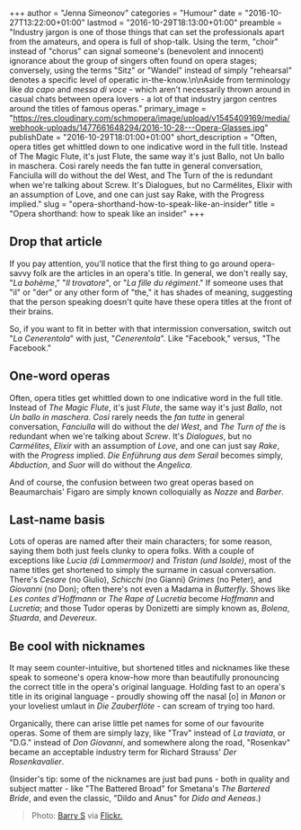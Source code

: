 +++
author = "Jenna Simeonov"
categories = "Humour"
date = "2016-10-27T13:22:00+01:00"
lastmod = "2016-10-29T18:13:00+01:00"
preamble = "Industry jargon is one of those things that can set the professionals apart from the amateurs, and opera is full of shop-talk. Using the term, \"choir\" instead of \"chorus\" can signal someone's (benevolent and innocent) ignorance about the group of singers often found on opera stages; conversely, using the terms \"Sitz\" or \"Wandel\" instead of simply \"rehearsal\" denotes a specific level of operatic in-the-know.\n\nAside from terminology like *da capo* and *messa di voce* - which aren't necessarily thrown around in casual chats between opera lovers - a lot of that industry jargon centres around the titles of famous operas."
primary_image = "https://res.cloudinary.com/schmopera/image/upload/v1545409169/media/webhook-uploads/1477661648294/2016-10-28---Opera-Glasses.jpg"
publishDate = "2016-10-29T18:01:00+01:00"
short_description = "Often, opera titles get whittled down to one indicative word in the full title. Instead of The Magic Flute, it&#039;s just Flute, the same way it&#039;s just Ballo, not Un ballo in maschera. Così rarely needs the fan tutte in general conversation, Fanciulla will do without the del West, and The Turn of the is redundant when we&#039;re talking about Screw. It&#039;s Dialogues, but no Carmélites, Elixir with an assumption of Love, and one can just say Rake, with the Progress implied."
slug = "opera-shorthand-how-to-speak-like-an-insider"
title = "Opera shorthand: how to speak like an insider"
+++

## Drop that article

If you pay attention, you'll notice that the first thing to go around opera-savvy folk are the articles in an opera's title. In general, we don't really say, "*La bohème*," "*Il trovatore*", or "*La fille du régiment*." If someone uses that "il" or "der" or any other form of "the," it has shades of meaning, suggesting that the person speaking doesn't quite have these opera titles at the front of their brains.

So, if you want to fit in better with that intermission conversation, switch out "*La Cenerentola*" with just, "*Cenerentola*". Like "Facebook," versus, "The Facebook." 

## One-word operas

Often, opera titles get whittled down to one indicative word in the full title. Instead of *The Magic Flute*, it's just *Flute*, the same way it's just *Ballo*, not *Un ballo in maschera*. *Così* rarely needs the *fan tutte* in general conversation, *Fanciulla* will do without the *del West*, and *The Turn of the* is redundant when we're talking about *Screw*. It's *Dialogues*, but no *Carmélites*, *Elixir* with an assumption of *Love*, and one can just say *Rake*, with the *Progress* implied. *Die Enführung aus dem Serail* becomes simply, *Abduction*, and *Suor* will do without the *Angelica*. 

And of course, the confusion between two great operas based on Beaumarchais' Figaro are simply known colloquially as *Nozze* and *Barber*.

## Last-name basis

Lots of operas are named after their main characters; for some reason, saying them both just feels clunky to opera folks. With a couple of exceptions like *Lucia (di Lammermoor)* and *Tristan (und Isolde)*, most of the name titles get shortened to simply the surname in casual conversation. There's *Cesare* (no Giulio), *Schicchi* (no Gianni) *Grimes* (no Peter), and *Giovanni* (no Don); often there's not even a Madama in *Butterfly*. Shows like *Les contes d'Hoffmann* or *The Rape of Lucretia* become *Hoffmann* and *Lucretia*; and those Tudor operas by Donizetti are simply known as, *Bolena*, *Stuarda*, and *Devereux*.

## Be cool with nicknames

It may seem counter-intuitive, but shortened titles and nicknames like these speak to someone's opera know-how more than beautifully pronouncing the correct title in the opera's original language. Holding fast to an opera's title in its original language - proudly showing off the nasal [o] in *Manon* or your loveliest umlaut in *Die Zauberflöte* - can scream of trying too hard.

Organically, there can arise little pet names for some of our favourite operas. Some of them are simply lazy, like "Trav" instead of *La traviata*, or "D.G." instead of *Don Giovanni*, and somewhere along the road, "Rosenkav" became an acceptable industry term for Richard Strauss' *Der Rosenkavalier*. 

(Insider's tip: some of the nicknames are just bad puns - both in quality and subject matter - like "The Battered Broad" for Smetana's *The Bartered Bride*, and even the classic, "Dildo and Anus" for *Dido and Aeneas*.)

>Photo: [Barry S](https://www.flickr.com/photos/xtol7/) via [Flickr.](https://creativecommons.org/licenses/by-nc-nd/2.0/legalcode)
